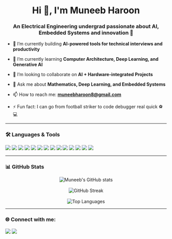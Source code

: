 <h1 align="center">Hi 👋, I'm Muneeb Haroon</h1>
<h3 align="center">An Electrical Engineering undergrad passionate about AI, Embedded Systems and innovation 🚀</h3>

- 🔭 I’m currently building **AI-powered tools for technical interviews and productivity**

- 🌱 I’m currently learning **Computer Architecture, Deep Learning, and Generative AI**

- 👯 I’m looking to collaborate on **AI + Hardware-integrated Projects**

- 💬 Ask me about **Mathematics, Deep Learning, and Embedded Systems**

- 📫 How to reach me: **muneebharoon8@gmail.com**

- ⚡ Fun fact: I can go from football striker to code debugger real quick ⚽💻

---

### 🛠️ Languages & Tools

<p align="left">
  <a href="https://www.python.org/" target="_blank"><img src="https://img.shields.io/badge/Python-3776AB?style=for-the-badge&logo=python&logoColor=white"/></a>
  <a href="https://www.cplusplus.com/" target="_blank"><img src="https://img.shields.io/badge/C++-00599C?style=for-the-badge&logo=cplusplus&logoColor=white"/></a>
  <a href="https://www.learn-c.org/" target="_blank"><img src="https://img.shields.io/badge/C-00599C?style=for-the-badge&logo=c&logoColor=white"/></a>
  <a href="https://www.djangoproject.com/" target="_blank"><img src="https://img.shields.io/badge/Django-092E20?style=for-the-badge&logo=django&logoColor=white"/></a>
  <a href="https://www.opencv.org/" target="_blank"><img src="https://img.shields.io/badge/OpenCV-5C3EE8?style=for-the-badge&logo=opencv&logoColor=white"/></a>
  <a href="https://pytorch.org/" target="_blank"><img src="https://img.shields.io/badge/PyTorch-EE4C2C?style=for-the-badge&logo=pytorch&logoColor=white"/></a>
  <a href="https://scikit-learn.org/" target="_blank"><img src="https://img.shields.io/badge/scikit--learn-F7931E?style=for-the-badge&logo=scikit-learn&logoColor=white"/></a>
  <a href="https://www.tensorflow.org/" target="_blank"><img src="https://img.shields.io/badge/TensorFlow-FF6F00?style=for-the-badge&logo=tensorflow&logoColor=white"/></a>
  <a href="https://streamlit.io/" target="_blank"><img src="https://img.shields.io/badge/Streamlit-FF4B4B?style=for-the-badge&logo=streamlit&logoColor=white"/></a>
  <a href="https://www.qt.io/" target="_blank"><img src="https://img.shields.io/badge/Qt-41CD52?style=for-the-badge&logo=qt&logoColor=white"/></a>
  <a href="https://www.sqlite.org/" target="_blank"><img src="https://img.shields.io/badge/SQLite-003B57?style=for-the-badge&logo=sqlite&logoColor=white"/></a>
  <a href="https://git-scm.com/" target="_blank"><img src="https://img.shields.io/badge/Git-F05032?style=for-the-badge&logo=git&logoColor=white"/></a>
  <a href="https://jupyter.org/" target="_blank"><img src="https://img.shields.io/badge/Jupyter-F37626?style=for-the-badge&logo=jupyter&logoColor=white"/></a>
  <a href="https://colab.research.google.com/" target="_blank"><img src="https://img.shields.io/badge/Google%20Colab-F9AB00?style=for-the-badge&logo=googlecolab&logoColor=white"/></a>
</p>

---

### 📊 GitHub Stats

<p align="center">
  <img src="https://github-readme-stats.vercel.app/api?username=muneebharoon&show_icons=true&theme=radical" alt="Muneeb's GitHub stats" />
  <br/><br/>
  <img src="https://github-readme-streak-stats.herokuapp.com/?user=muneebharoon&theme=radical" alt="GitHub Streak"/>
  <br/><br/>
  <img src="https://github-readme-stats.vercel.app/api/top-langs/?username=muneebharoon&layout=compact&theme=radical&langs_count=8" alt="Top Languages" />
</p>


---

### 🌐 Connect with me:

<p align="left">
  <a href="https://linkedin.com/in/muneeb-haroon-49a1a4286" target="blank"><img align="center" src="https://img.shields.io/badge/LinkedIn-blue?style=for-the-badge&logo=linkedin&logoColor=white" /></a>
  <a href="mailto:muneebharoon8@gmail.com"><img align="center" src="https://img.shields.io/badge/Gmail-D14836?style=for-the-badge&logo=gmail&logoColor=white" /></a>
</p>
